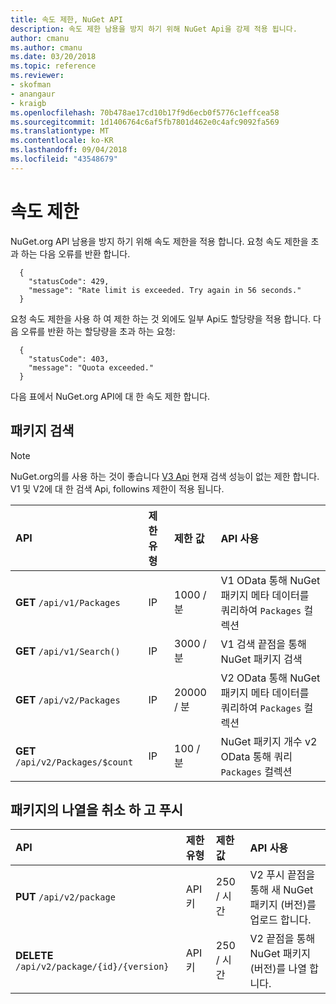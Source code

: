 ```yaml
---
title: 속도 제한, NuGet API
description: 속도 제한 남용을 방지 하기 위해 NuGet Api을 강제 적용 됩니다.
author: cmanu
ms.author: cmanu
ms.date: 03/20/2018
ms.topic: reference
ms.reviewer:
- skofman
- anangaur
- kraigb
ms.openlocfilehash: 70b478ae17cd10b17f9d6ecb0f5776c1effcea58
ms.sourcegitcommit: 1d1406764c6af5fb7801d462e0c4afc9092fa569
ms.translationtype: MT
ms.contentlocale: ko-KR
ms.lasthandoff: 09/04/2018
ms.locfileid: "43548679"
---
```

# <a name="rate-limits"></a>속도 제한

NuGet.org API 남용을 방지 하기 위해 속도 제한을 적용 합니다. 요청 속도 제한을 초과 하는 다음 오류를 반환 합니다. 

  ~~~
    {
      "statusCode": 429,
      "message": "Rate limit is exceeded. Try again in 56 seconds."
    }
  ~~~

요청 속도 제한을 사용 하 여 제한 하는 것 외에도 일부 Api도 할당량을 적용 합니다. 다음 오류를 반환 하는 할당량을 초과 하는 요청:

  ~~~
    {
      "statusCode": 403,
      "message": "Quota exceeded."
    }
  ~~~

다음 표에서 NuGet.org API에 대 한 속도 제한 합니다.

## <a name="package-search"></a>패키지 검색

> [!Note]
> NuGet.org의를 사용 하는 것이 좋습니다 [V3 Api](https://docs.microsoft.com/nuget/api/search-query-service-resource) 현재 검색 성능이 없는 제한 합니다. V1 및 V2에 대 한 검색 Api, followins 제한이 적용 됩니다.


| API | 제한 유형 | 제한 값 | API 사용 |
|:---|:---|:---|:---|
**GET** `/api/v1/Packages` | IP | 1000 / 분 | V1 OData 통해 NuGet 패키지 메타 데이터를 쿼리하여 `Packages` 컬렉션 |
**GET** `/api/v1/Search()` | IP | 3000 / 분 | V1 검색 끝점을 통해 NuGet 패키지 검색 | 
**GET** `/api/v2/Packages` | IP | 20000 / 분 | V2 OData 통해 NuGet 패키지 메타 데이터를 쿼리하여 `Packages` 컬렉션 | 
**GET** `/api/v2/Packages/$count` | IP | 100 / 분 | NuGet 패키지 개수 v2 OData 통해 쿼리 `Packages` 컬렉션 | 

## <a name="package-push-and-unlist"></a>패키지의 나열을 취소 하 고 푸시

| API | 제한 유형 | 제한 값 | API 사용 | 
|:---|:---|:---|:--- |
**PUT** `/api/v2/package` | API 키 | 250 / 시간 | V2 푸시 끝점을 통해 새 NuGet 패키지 (버전)를 업로드 합니다. 
**DELETE** `/api/v2/package/{id}/{version}` | API 키 | 250 / 시간 | V2 끝점을 통해 NuGet 패키지 (버전)를 나열 합니다. 
